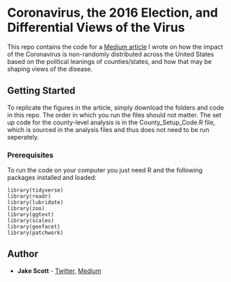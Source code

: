 # Coronavirus, the 2016 Election, and Differential Views of the Virus
This repo contains the code for a [Medium article](https://medium.com/@jakepscott16/what-2016-can-tell-us-about-coronavirus-6dd395c7b64) I wrote on how the impact of the Coronavirus is non-randomly distributed across the United States based on the political leanings of counties/states, and how that may be shaping views of the disease. 

## Getting Started

To replicate the figures in the article, simply download the folders and code in this repo. The order in which you run the files should not matter. The set up code for the county-level analysis is in the County_Setup_Code.R file, which is sourced in the analysis files and thus does not need to be run seperately. 

### Prerequisites

To run the code on your computer you just need R and the following packages installed and loaded:

```
library(tidyverse)
library(readr)
library(lubridate)
library(zoo)
library(ggtext)
library(scales)
library(geofacet)
library(patchwork)
```

## Author

* **Jake Scott** - [Twitter](https://twitter.com/jakepscott2020), [Medium](https://medium.com/@jakepscott16)
